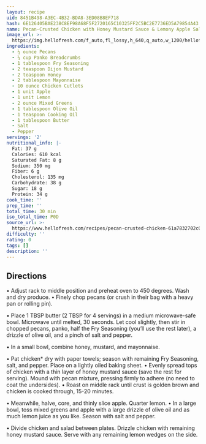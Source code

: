 ```yaml
---
layout: recipe
uid: 8451B498-A3EC-4B32-BDA8-3ED08B8EF718
hash: 6E126405BAE238C8EF98A68F5F2720165C10325FF2C5BC2E7736ED5A79854A43
name: Pecan-Crusted Chicken with Honey Mustard Sauce & Lemony Apple Salad
image_url: >-
  https://img.hellofresh.com/f_auto,fl_lossy,h_640,q_auto,w_1200/hellofresh_s3/image/61a7832702c08f1c1a6fc5e6-8df09b82.jpg
ingredients:
  - ½ ounce Pecans
  - ¼ cup Panko Breadcrumbs
  - 1 tablespoon Fry Seasoning
  - 2 teaspoon Dijon Mustard
  - 2 teaspoon Honey
  - 2 tablespoon Mayonnaise
  - 10 ounce Chicken Cutlets
  - 1 unit Apple
  - 1 unit Lemon
  - 2 ounce Mixed Greens
  - 1 tablespoon Olive Oil
  - 1 teaspoon Cooking Oil
  - 1 tablespoon Butter
  - Salt
  - Pepper
servings: '2'
nutritional_info: |-
  Fat: 37 g
  Calories: 610 kcal
  Saturated Fat: 8 g
  Sodium: 350 mg
  Fiber: 6 g
  Cholesterol: 135 mg
  Carbohydrate: 38 g
  Sugar: 18 g
  Protein: 34 g
cook_time: ''
prep_time: ''
total_time: 30 min
iso_total_time: P0D
source_url: >-
  https://www.hellofresh.com/recipes/pecan-crusted-chicken-61a7832702c08f1c1a6fc5e6?isMegaAddonsEnabled=true&subscriptionId=17168998
difficulty: ''
rating: 0
tags: []
description: ''
---
```

## Directions

• Adjust rack to middle position and preheat oven to 450 degrees. Wash and dry produce. • Finely chop pecans (or crush in their bag with a heavy pan or rolling pin).

• Place 1 TBSP butter (2 TBSP for 4 servings) in a medium microwave-safe bowl. Microwave until melted, 30 seconds. Let cool slightly, then stir in chopped pecans, panko, half the Fry Seasoning (you’ll use the rest later), a drizzle of olive oil, and a pinch of salt and pepper.

• In a small bowl, combine honey, mustard, and mayonnaise.

• Pat chicken* dry with paper towels; season with remaining Fry Seasoning, salt, and pepper. Place on a lightly oiled baking sheet. • Evenly spread tops of chicken with a thin layer of honey mustard sauce (save the rest for serving). Mound with pecan mixture, pressing firmly to adhere (no need to coat the undersides). • Roast on middle rack until crust is golden brown and chicken is cooked through, 15-20 minutes.

• Meanwhile, halve, core, and thinly slice apple. Quarter lemon. • In a large bowl, toss mixed greens and apple with a large drizzle of olive oil and as much lemon juice as you like. Season with salt and pepper.

• Divide chicken and salad between plates. Drizzle chicken with remaining honey mustard sauce. Serve with any remaining lemon wedges on the side.

